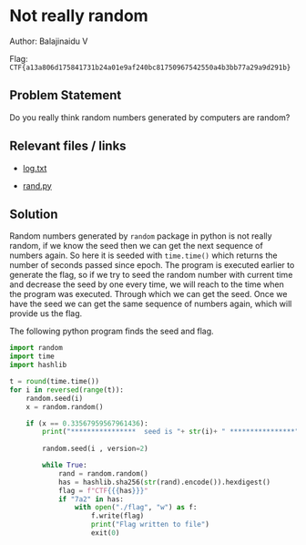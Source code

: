 # Not really random

Author: Balajinaidu V

Flag: `CTF{a13a806d175841731b24a01e9af240bc81750967542550a4b3bb77a29a9d291b}`

## Problem Statement

Do you really think random numbers generated by computers are random?

## Relevant files / links


- [log.txt](./log.txt)

- [rand.py](./rand.py)


## Solution

Random numbers generated by `random` package in python is not really random, if we know the seed then we can get the next sequence of numbers again. So here it is seeded with `time.time()` which returns the number of seconds passed since epoch. The program is executed earlier to generate the flag, so if we try to seed the random number with current time and decrease the seed by one every time, we will reach to the time when the program was executed. Through which we can get the seed. Once we have the seed we can get the same sequence of numbers again, which will provide us the flag.

The following python program finds the seed and flag.

``` python
import random
import time
import hashlib

t = round(time.time())
for i in reversed(range(t)):
    random.seed(i)
    x = random.random()

    if (x == 0.33567959567961436):
        print("****************  seed is "+ str(i)+ " ****************")
        
        random.seed(i , version=2)

        while True:
            rand = random.random()
            has = hashlib.sha256(str(rand).encode()).hexdigest()
            flag = f"CTF{{{has}}}"
            if "7a2" in has:
                with open("./flag", "w") as f:
                    f.write(flag)
                    print("Flag written to file")
                    exit(0)
```
